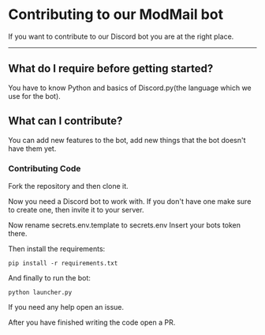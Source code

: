 # Contributing to our ModMail bot
If you want to contribute to our Discord bot you are at the right place.

<hr>

## What do I require before getting started?
You have to know Python and basics of Discord.py(the language which we use for the bot).


## What can I contribute?
You can add new features to the bot, add new things that the bot doesn't have them yet.


### Contributing Code

Fork the repository and then clone it.

Now you need a Discord bot to work with. If you don't have one make sure to create one, then invite it to your server.

Now rename secrets.env.template to secrets.env
Insert your bots token there.

Then install the requirements:

```pip install -r requirements.txt```

And finally to run the bot:

```python launcher.py```

If you need any help open an issue.

After you have finished writing the code open a PR.
